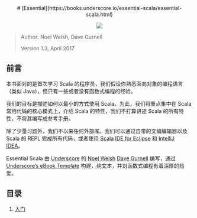 <div align="center">
# [Essential](https://books.underscore.io/essential-scala/essential-scala.html)

![](https://underscore.io/images/books/essential-scala.png)

</div>

> Author: Noel Welsh, Dave Gurnell
>
> Version 1.3, April 2017

## 前言

本书面对的是首次学习 Scala 的程序员，我们假设你熟悉面向对象的编程语言（类似 Java），但只有一些或者没有函数式编程的经验。

我们的目标是描述如何以最小的方式使用 Scala。为此，我们将重点集中在 Scala 常用代码的核心模式上，介绍 Scala 的特性，我们不打算讲述 Scala 的所有特性，不将其编写成参考手册。

除了少量习题外，我们不以来任何外部库。我们可以通过自带的文编编辑器以及 Scala 的 REPL 完成所有代码，或者使用 [Scala IDE for Eclipse](http://scala-ide.org/) 和 [IntelliJ IDEA](http://www.jetbrains.com/idea/http://www.jetbrains.com/idea/)。

Essential Scala 由 [Underscore](http://underscore.io/) 的 [Noel Welsh](http://noelwelsh.com/) [Dave Gurnell](http://davegurnell.com/) 编写，通过 [Underscore’s eBook Template]() 构建，纯文本，并对函数式编程有着深厚的热爱。

## 目录

1. [入门](ch01.md)
